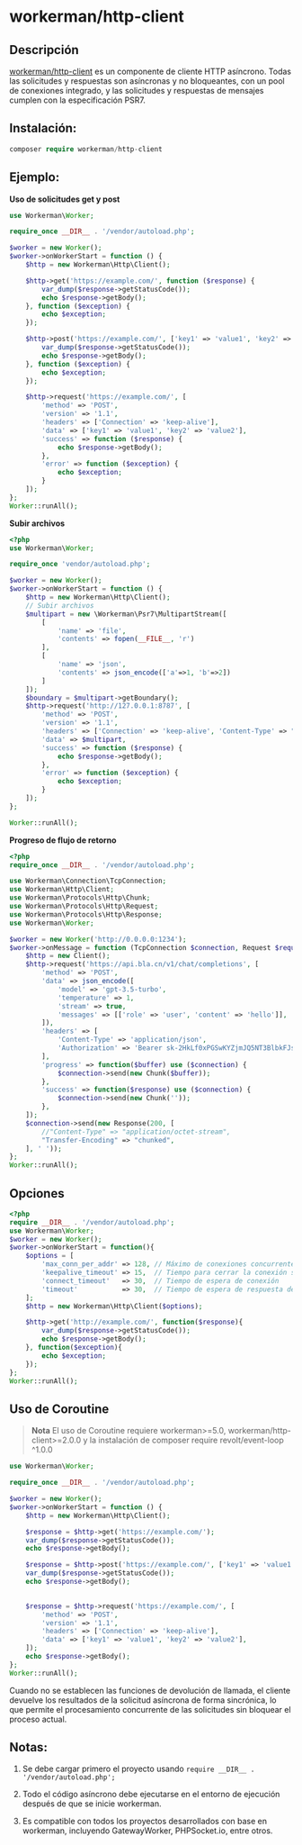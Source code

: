 # workerman/http-client
## Descripción
 [workerman/http-client](https://github.com/walkor/http-client) es un componente de cliente HTTP asíncrono. Todas las solicitudes y respuestas son asíncronas y no bloqueantes, con un pool de conexiones integrado, y las solicitudes y respuestas de mensajes cumplen con la especificación PSR7.

## Instalación:
```php
composer require workerman/http-client
```

## Ejemplo:

**Uso de solicitudes get y post**

```php
use Workerman\Worker;

require_once __DIR__ . '/vendor/autoload.php';

$worker = new Worker();
$worker->onWorkerStart = function () {
    $http = new Workerman\Http\Client();

    $http->get('https://example.com/', function ($response) {
        var_dump($response->getStatusCode());
        echo $response->getBody();
    }, function ($exception) {
        echo $exception;
    });

    $http->post('https://example.com/', ['key1' => 'value1', 'key2' => 'value2'], function ($response) {
        var_dump($response->getStatusCode());
        echo $response->getBody();
    }, function ($exception) {
        echo $exception;
    });

    $http->request('https://example.com/', [
        'method' => 'POST',
        'version' => '1.1',
        'headers' => ['Connection' => 'keep-alive'],
        'data' => ['key1' => 'value1', 'key2' => 'value2'],
        'success' => function ($response) {
            echo $response->getBody();
        },
        'error' => function ($exception) {
            echo $exception;
        }
    ]);
};
Worker::runAll();
```

**Subir archivos**

```php
<?php
use Workerman\Worker;

require_once 'vendor/autoload.php';

$worker = new Worker();
$worker->onWorkerStart = function () {
    $http = new Workerman\Http\Client();
    // Subir archivos
    $multipart = new \Workerman\Psr7\MultipartStream([
        [
            'name' => 'file',
            'contents' => fopen(__FILE__, 'r')
        ],
        [
            'name' => 'json',
            'contents' => json_encode(['a'=>1, 'b'=>2])
        ]
    ]);
    $boundary = $multipart->getBoundary();
    $http->request('http://127.0.0.1:8787', [
        'method' => 'POST',
        'version' => '1.1',
        'headers' => ['Connection' => 'keep-alive', 'Content-Type' => "multipart/form-data; boundary=$boundary"],
        'data' => $multipart,
        'success' => function ($response) {
            echo $response->getBody();
        },
        'error' => function ($exception) {
            echo $exception;
        }
    ]);
};

Worker::runAll();
```

**Progreso de flujo de retorno**

```php
<?php
require_once __DIR__ . '/vendor/autoload.php';

use Workerman\Connection\TcpConnection;
use Workerman\Http\Client;
use Workerman\Protocols\Http\Chunk;
use Workerman\Protocols\Http\Request;
use Workerman\Protocols\Http\Response;
use Workerman\Worker;

$worker = new Worker('http://0.0.0.0:1234');
$worker->onMessage = function (TcpConnection $connection, Request $request) {
    $http = new Client();
    $http->request('https://api.bla.cn/v1/chat/completions', [
        'method' => 'POST',
        'data' => json_encode([
            'model' => 'gpt-3.5-turbo',
            'temperature' => 1,
            'stream' => true,
            'messages' => [['role' => 'user', 'content' => 'hello']],
        ]),
        'headers' => [
            'Content-Type' => 'application/json',
            'Authorization' => 'Bearer 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',
        ],
        'progress' => function($buffer) use ($connection) {
            $connection->send(new Chunk($buffer));
        },
        'success' => function($response) use ($connection) {
            $connection->send(new Chunk(''));
        },
    ]);
    $connection->send(new Response(200, [
        //"Content-Type" => "application/octet-stream",
        "Transfer-Encoding" => "chunked",
    ], ' '));
};
Worker::runAll();
```

## Opciones
```php
<?php
require __DIR__ . '/vendor/autoload.php';
use Workerman\Worker;
$worker = new Worker();
$worker->onWorkerStart = function(){
    $options = [
        'max_conn_per_addr' => 128, // Máximo de conexiones concurrentes por dominio
        'keepalive_timeout' => 15,  // Tiempo para cerrar la conexión si no hay comunicación
        'connect_timeout'   => 30,  // Tiempo de espera de conexión
        'timeout'           => 30,  // Tiempo de espera de respuesta después de enviar una solicitud
    ];
    $http = new Workerman\Http\Client($options);

    $http->get('http://example.com/', function($response){
        var_dump($response->getStatusCode());
        echo $response->getBody();
    }, function($exception){
        echo $exception;
    });
};
Worker::runAll();
```


## Uso de Coroutine
> **Nota**
> El uso de Coroutine requiere workerman>=5.0, workerman/http-client>=2.0.0 y la instalación de composer require revolt/event-loop ^1.0.0

```php
use Workerman\Worker;

require_once __DIR__ . '/vendor/autoload.php';

$worker = new Worker();
$worker->onWorkerStart = function () {
    $http = new Workerman\Http\Client();

    $response = $http->get('https://example.com/');
    var_dump($response->getStatusCode());
    echo $response->getBody();

    $response = $http->post('https://example.com/', ['key1' => 'value1', 'key2' => 'value2']);
    var_dump($response->getStatusCode());
    echo $response->getBody();
    

    $response = $http->request('https://example.com/', [
        'method' => 'POST',
        'version' => '1.1',
        'headers' => ['Connection' => 'keep-alive'],
        'data' => ['key1' => 'value1', 'key2' => 'value2'],
    ]);
    echo $response->getBody();
};
Worker::runAll();
```

Cuando no se establecen las funciones de devolución de llamada, el cliente devuelve los resultados de la solicitud asíncrona de forma sincrónica, lo que permite el procesamiento concurrente de las solicitudes sin bloquear el proceso actual.

## Notas:

1. Se debe cargar primero el proyecto usando `require __DIR__ . '/vendor/autoload.php';`

2. Todo el código asíncrono debe ejecutarse en el entorno de ejecución después de que se inicie workerman.

3. Es compatible con todos los proyectos desarrollados con base en workerman, incluyendo GatewayWorker, PHPSocket.io, entre otros.
